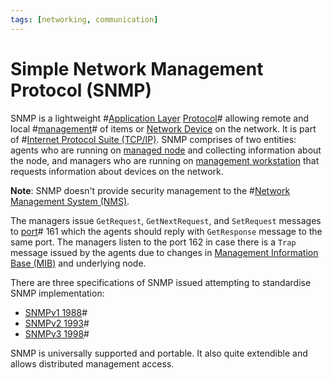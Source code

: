```yaml
---
tags: [networking, communication]
---
```


# Simple Network Management Protocol (SNMP)

SNMP is a lightweight #[Application Layer](202206131856.md)
[Protocol](202209302229.md)# allowing remote and local
#[management](202212211445.md)# of items or [Network Device](202207051821.md) on
the network. It is part of #[Internet Protocol Suite (TCP/IP)](202206151238.md).
SNMP comprises of two entities: agents who are running on
[managed node](202212211524.md) and collecting information about the node, and
managers who are running on [management workstation](202212211516.md) that
requests information about devices on the network.

**Note**: SNMP doesn't provide security management to the
#[Network Management System (NMS)](202212211503.md).

The managers issue `GetRequest`, `GetNextRequest`, and `SetRequest` messages to
[port](202206151841.md)# 161 which the agents should reply with `GetResponse`
message to the same port. The managers listen to the port 162 in case there is
a `Trap` message issued by the agents due to changes in [Management Information Base (MIB)](202212211528.md)
and underlying node.

There are three specifications of SNMP issued attempting to standardise SNMP
implementation:
- [SNMPv1 1988](202212212140.md)#
- [SNMPv2 1993](202212212148.md)#
- [SNMPv3 1998](202212212259.md)#

SNMP is universally supported and portable. It also quite extendible and allows
distributed management access.
